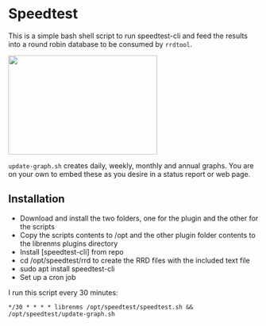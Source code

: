 # Speedtest

This is a simple bash shell script to run speedtest-cli and feed the results into a round robin database to be consumed by `rrdtool`.

<img src="https://github.com/tleadley/speedtst/blob/master/Screenshots/speedtest.PNG" width="300" height="200"/>

`update-graph.sh` creates daily, weekly, monthly and annual graphs. You are on your own to embed these as you desire in a status report or web page.

## Installation
* Download and install the two folders, one for the plugin and the other for the scripts
* Copy the scripts contents to /opt and the other plugin folder contents to the librenms plugins directory
* Install [speedtest-cli] from repo
* cd /opt/speedtest/rrd to create the RRD files with the included text file
* sudo apt install speedtest-cli
* Set up a cron job

I run this script every 30 minutes:
```
*/30 * * * * librenms /opt/speedtest/speedtest.sh && /opt/speedtest/update-graph.sh

```
